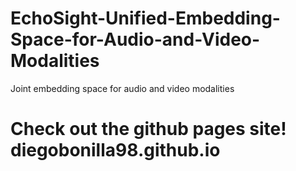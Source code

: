 # EchoSight-Unified-Embedding-Space-for-Audio-and-Video-Modalities
Joint embedding space for audio and video modalities

# Check out the github pages site! diegobonilla98.github.io
